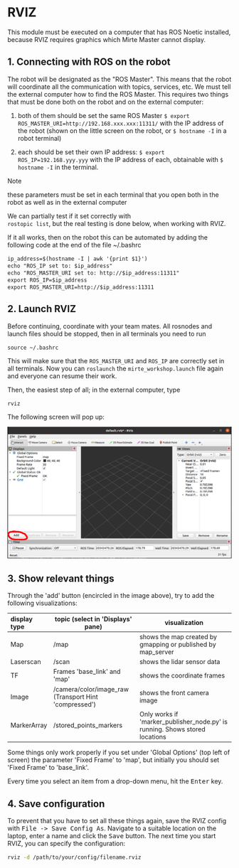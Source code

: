 # RVIZ

This module must be executed on a computer that has ROS Noetic installed, because RVIZ requires graphics which Mirte Master cannot display.

## 1. Connecting with ROS on the robot
The robot will be designated as the "ROS Master". This means that the robot will coordinate all the communication with topics, services, etc. We must tell the external computer how to find the ROS Master. This requires two things that must be done both on the robot and on the external computer:  

1. both of them should be set the same ROS Master
`$ export ROS_MASTER_URI=http://192.168.xxx.xxx:11311/` with the IP address of the robot (shown on the little screen on the robot, or `$ hostname -I` in a robot terminal)  

2. each should be set their own IP address:
`$ export ROS_IP=192.168.yyy.yyy` with the IP address of each, obtainable with `$ hostname -I` in the terminal.  
> [!NOTE]  
> these parameters must be set in each terminal that you open both in the robot as well as in the external computer

We can partially test if it set correctly with  
`rostopic list`, but the real testing is done below, when working with RVIZ.

If it all works, then on the robot this can be automated by adding the following code at the end of the file ~/.bashrc

```
ip_address=$(hostname -I | awk '{print $1}')
echo "ROS_IP set to: $ip_address"
echo "ROS_MASTER_URI set to: http://$ip_address:11311"
export ROS_IP=$ip_address
export ROS_MASTER_URI=http://$ip_address:11311
```

## 2. Launch RVIZ
Before continuing, coordinate with your team mates. All rosnodes and launch files should be stopped, then in all terminals you need to run

```
source ~/.bashrc
```

This will make sure that the `ROS_MASTER_URI` and `ROS_IP` are correctly set in all terminals. Now you can `roslaunch` the `mirte_workshop.launch` file again and everyone can resume their work.

Then, the easiest step of all; in the external computer, type
```bash
rviz
```
The following screen will pop up:

![Empty RVIZ screen](./empty_rviz.png)  

## 3. Show relevant things
Through the 'add' button (encircled in the image above), try to add the following visualizations:

| display type | topic (select in 'Displays' pane) | visualization |
|:-------------|-----------------------------------|---------------|
| Map | /map | shows the map created by gmapping or published by map_server |
| Laserscan | /scan | shows the lidar sensor data |
| TF | Frames 'base_link' and 'map' | shows the coordinate frames |
| Image | /camera/color/image_raw (Transport Hint 'compressed') | shows the front camera image |
| MarkerArray | /stored_points_markers | Only works if 'marker_publisher_node.py' is running. Shows stored locations

Some things only work properly if you set under 'Global Options' (top left of screen) the parameter 'Fixed Frame' to 'map', but initially you should set 'Fixed Frame' to 'base_link'.

Every time you select an item from a drop-down menu, hit the <kbd>Enter</kbd> key.

## 4. Save configuration
To prevent that you have to set all these things again, save the RVIZ config with <kbd>File -> Save Config As</kbd>. Navigate to a suitable location on the laptop, enter a name and click the <kbd>Save</kbd> button. The next time you start RVIZ, you can specify the configuration:

```bash
rviz -d /path/to/your/config/filename.rviz
```

